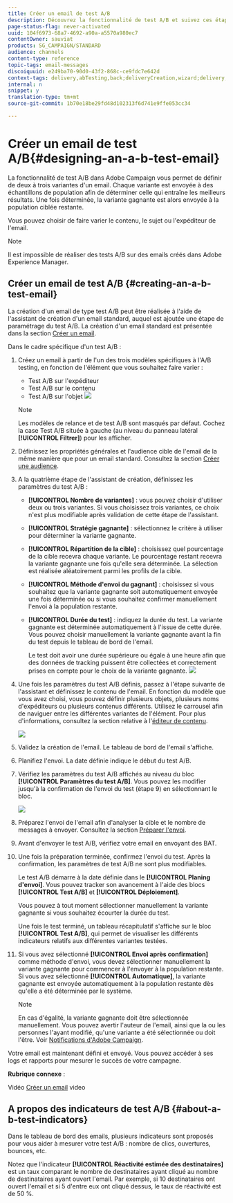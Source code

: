 ```yaml
---
title: Créer un email de test A/B
description: Découvrez la fonctionnalité de test A/B et suivez ces étapes pour créer un email depuis un modèle de test A/B dans Adobe Campaign.
page-status-flag: never-activated
uuid: 104f6973-68a7-4692-a90a-a5570a980ec7
contentOwner: sauviat
products: SG_CAMPAIGN/STANDARD
audience: channels
content-type: reference
topic-tags: email-messages
discoiquuid: e249ba70-90d0-43f2-868c-ce9fdc7e642d
context-tags: delivery,abTesting,back;deliveryCreation,wizard;delivery,main
internal: n
snippet: y
translation-type: tm+mt
source-git-commit: 1b70e18be29fd48d102313f6d741e9ffe053cc34

---
```



# Créer un email de test A/B{#designing-an-a-b-test-email}

La fonctionnalité de test A/B dans Adobe Campaign vous permet de définir de deux à trois variantes d'un email. Chaque variante est envoyée à des échantillons de population afin de déterminer celle qui entraîne les meilleurs résultats. Une fois déterminée, la variante gagnante est alors envoyée à la population ciblée restante.

Vous pouvez choisir de faire varier le contenu, le sujet ou l'expéditeur de l'email.

>[!NOTE]
>
>Il est impossible de réaliser des tests A/B sur des emails créés dans Adobe Experience Manager.

## Créer un email de test A/B {#creating-an-a-b-test-email}

La création d'un email de type test A/B peut être réalisée à l'aide de l'assistant de création d'un email standard, auquel est ajoutée une étape de paramétrage du test A/B. La création d'un email standard est présentée dans la section [Créer un email](../../channels/using/creating-an-email.md).

Dans le cadre spécifique d'un test A/B :

1. Créez un email à partir de l'un des trois modèles spécifiques à l'A/B testing, en fonction de l'élément que vous souhaitez faire varier :

   * Test A/B sur l'expéditeur
   * Test A/B sur le contenu
   * Test A/B sur l'objet
   ![](assets/create_ab_testing.png)

   >[!NOTE]
   >
   >Les modèles de relance et de test A/B sont masqués par défaut. Cochez la case Test A/B située à gauche (au niveau du panneau latéral **[!UICONTROL Filtrer]**) pour les afficher.

1. Définissez les propriétés générales et l'audience cible de l'email de la même manière que pour un email standard. Consultez la section [Créer une audience](../../audiences/using/creating-audiences.md).
1. A la quatrième étape de l'assistant de création, définissez les paramètres du test A/B :

   * **[!UICONTROL Nombre de variantes]** : vous pouvez choisir d'utiliser deux ou trois variantes. Si vous choisissez trois variantes, ce choix n'est plus modifiable après validation de cette étape de l'assistant.
   * **[!UICONTROL Stratégie gagnante]** : sélectionnez le critère à utiliser pour déterminer la variante gagnante.
   * **[!UICONTROL Répartition de la cible]** : choisissez quel pourcentage de la cible recevra chaque variante. Le pourcentage restant recevra la variante gagnante une fois qu'elle sera déterminée. La sélection est réalisée aléatoirement parmi les profils de la cible.
   * **[!UICONTROL Méthode d'envoi du gagnant]** : choisissez si vous souhaitez que la variante gagnante soit automatiquement envoyée une fois déterminée ou si vous souhaitez confirmer manuellement l'envoi à la population restante.
   * **[!UICONTROL Durée du test]** : indiquez la durée du test. La variante gagnante est déterminée automatiquement à l'issue de cette durée. Vous pouvez choisir manuellement la variante gagnante avant la fin du test depuis le tableau de bord de l'email.

      Le test doit avoir une durée supérieure ou égale à une heure afin que des données de tracking puissent être collectées et correctement prises en compte pour le choix de la variante gagnante.
   ![](assets/ab_parameters.png)

1. Une fois les paramètres du test A/B définis, passez à l'étape suivante de l'assistant et définissez le contenu de l'email. En fonction du modèle que vous avez choisi, vous pouvez définir plusieurs objets, plusieurs noms d'expéditeurs ou plusieurs contenus différents. Utilisez le carrousel afin de naviguer entre les différentes variantes de l'élément. Pour plus d'informations, consultez la section relative à l'[éditeur de contenu](../../designing/using/designing-content-in-adobe-campaign.md).

   ![](assets/create_ab_testing2.png)

1. Validez la création de l'email. Le tableau de bord de l'email s'affiche.
1. Planifiez l'envoi. La date définie indique le début du test A/B.
1. Vérifiez les paramètres du test A/B affichés au niveau du bloc **[!UICONTROL Paramètres du test A/B]**. Vous pouvez les modifier jusqu'à la confirmation de l'envoi du test (étape 9) en sélectionnant le bloc.

   ![](assets/create_ab_testing3.png)

1. Préparez l'envoi de l'email afin d'analyser la cible et le nombre de messages à envoyer. Consultez la section [Préparer l'envoi](../../sending/using/preparing-the-send.md).
1. Avant d'envoyer le test A/B, vérifiez votre email en envoyant des BAT.
1. Une fois la préparation terminée, confirmez l'envoi du test. Après la confirmation, les paramètres de test A/B ne sont plus modifiables.

   Le test A/B démarre à la date définie dans le **[!UICONTROL Planing d'envoi]**. Vous pouvez tracker son avancement à l'aide des blocs **[!UICONTROL Test A/B]** et **[!UICONTROL Déploiement]**.

   Vous pouvez à tout moment sélectionner manuellement la variante gagnante si vous souhaitez écourter la durée du test.

   Une fois le test terminé, un tableau récapitulatif s'affiche sur le bloc **[!UICONTROL Test A/B]**, qui permet de visualiser les différents indicateurs relatifs aux différentes variantes testées.

1. Si vous avez sélectionné **[!UICONTROL Envoi après confirmation]** comme méthode d'envoi, vous devez sélectionner manuellement la variante gagnante pour commencer à l'envoyer à la population restante. Si vous avez sélectionné **[!UICONTROL Automatique]**, la variante gagnante est envoyée automatiquement à la population restante dès qu'elle a été déterminée par le système.

   >[!NOTE]
   >
   >En cas d'égalité, la variante gagnante doit être sélectionnée manuellement. Vous pouvez avertir l'auteur de l'email, ainsi que la ou les personnes l'ayant modifié, qu'une variante a été sélectionnée ou doit l'être. Voir [Notifications d'Adobe Campaign](../../administration/using/sending-internal-notifications.md).

Votre email est maintenant défini et envoyé. Vous pouvez accéder à ses logs et rapports pour mesurer le succès de votre campagne.

**Rubrique connexe** :

Vidéo [Créer un email](https://helpx.adobe.com/campaign/kt/acs/using/acs-create-email-from-homepage-feature-video-use.html) video

## A propos des indicateurs de test A/B {#about-a-b-test-indicators}

Dans le tableau de bord des emails, plusieurs indicateurs sont proposés pour vous aider à mesurer votre test A/B : nombre de clics, ouvertures, bounces, etc.

Notez que l'indicateur **[!UICONTROL Réactivité estimée des destinataires]** est un taux comparant le nombre de destinataires ayant cliqué au nombre de destinataires ayant ouvert l'email. Par exemple, si 10 destinataires ont ouvert l'email et si 5 d'entre eux ont cliqué dessus, le taux de réactivité est de 50 %.
